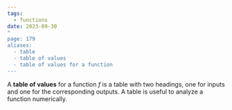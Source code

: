 ```yaml
---
tags:
  - functions
date: 2023-09-30
"
page: 179
aliases:
  - table
  - table of values
  - table of values for a function
---
```

A **table of values** for a function $f$ is a table with two headings, one for inputs and one for the corresponding outputs. A table is useful to analyze a function numerically.